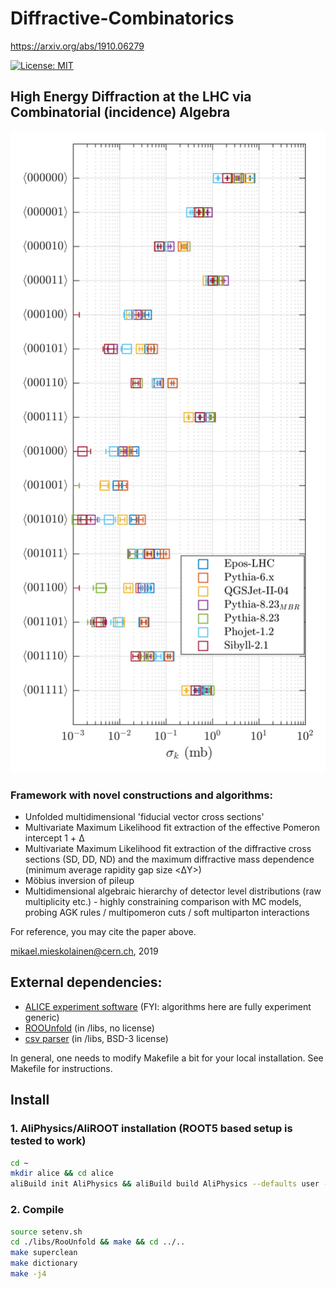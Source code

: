 # Diffractive-Combinatorics
https://arxiv.org/abs/1910.06279

[![License: MIT](https://img.shields.io/badge/License-MIT-yellow.svg)](https://opensource.org/licenses/MIT)

## High Energy Diffraction at the LHC via Combinatorial (incidence) Algebra

<img width="600px" src="figs/comb1.jpg">

### Framework with novel constructions and algorithms:

- Unfolded multidimensional 'fiducial vector cross sections'
- Multivariate Maximum Likelihood fit extraction of the effective Pomeron intercept 1 + &Delta;
- Multivariate Maximum Likelihood fit extraction of the diffractive cross sections (SD, DD, ND) and the maximum diffractive mass dependence (minimum average rapidity gap size <&Delta;Y>)
- Möbius inversion of pileup
- Multidimensional algebraic hierarchy of detector level distributions (raw multiplicity etc.) - highly constraining comparison with MC models, probing AGK rules / multipomeron cuts / soft multiparton interactions

For reference, you may cite the paper above.

mikael.mieskolainen@cern.ch, 2019


## External dependencies:

- <a href="https://alice-doc.github.io/alice-analysis-tutorial/building/">ALICE experiment software</a> (FYI: algorithms here are fully experiment generic)
- <a href="https://gitlab.cern.ch/RooUnfold/RooUnfold">ROOUnfold</a> (in /libs, no license)
- <a href="https://github.com/ben-strasser/fast-cpp-csv-parser">csv parser</a> (in /libs, BSD-3 license)

In general, one needs to modify Makefile a bit for your local installation. See Makefile for instructions.

## Install

### 1. AliPhysics/AliROOT installation (ROOT5 based setup is tested to work)

```bash
cd ~
mkdir alice && cd alice
aliBuild init AliPhysics && aliBuild build AliPhysics --defaults user -z aliroot5
```


### 2. Compile

```bash
source setenv.sh
cd ./libs/RooUnfold && make && cd ../..
make superclean
make dictionary
make -j4
```
